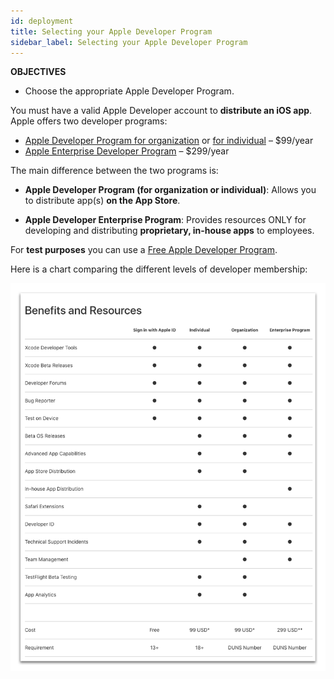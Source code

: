 ```yaml
---
id: deployment
title: Selecting your Apple Developer Program
sidebar_label: Selecting your Apple Developer Program
---
```


<div markdown="1" class = "objectives">
<b>OBJECTIVES</b>

* Choose the appropriate Apple Developer Program.
</div>


You must have a valid Apple Developer account to <b>distribute an iOS app</b>. Apple offers two developer programs:

* [Apple Developer Program for organization](register-apple-developer-program-organization.html) or [for individual](register-apple-developer-program-individual.html) – $99/year 
* [Apple Enterprise Developer Program](register-apple-developer-enterprise-program.html) – $299/year

The main difference between the two programs is:

* <b>Apple Developer Program (for organization or individual)</b>: Allows you to distribute app(s) <b>on the App Store</b>.

* <b>Apple Developer Enterprise Program</b>: Provides resources ONLY for developing and distributing <b>proprietary, in-house apps</b> to employees.

For <b>test purposes</b> you can use a [Free Apple Developer Program](free-developer-account.html).

Here is a chart comparing the different levels of developer membership:

![alt-text](assets/test-build/FreeTestingAppleDeveloperAccount.png)